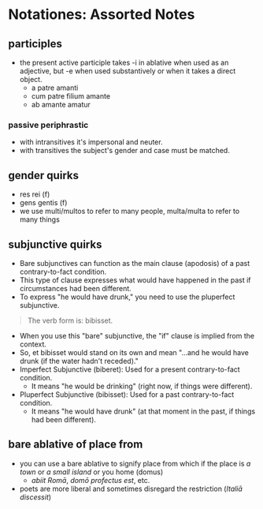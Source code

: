 # Notationes: Assorted Notes

## participles

- the present active participle takes -i in ablative when used as an 
  adjective, but -e when used substantively or when it takes a direct object. 
  - a patre amanti
  - cum patre filium amante
  - ab amante amatur

### passive periphrastic

- with intransitives it's impersonal and neuter. 
- with transitives the subject's gender and case must be matched.

## gender quirks

- res rei (f)
- gens gentis (f)
- we use multi/multos to refer to many people, multa/multa to refer to many things

## subjunctive quirks
- Bare subjunctives can function as the main clause (apodosis) of a past contrary-to-fact condition. 
- This type of clause expresses what would have happened in the past if circumstances had been different.
- To express "he would have drunk," you need to use the pluperfect subjunctive.

>    The verb form is: bibisset.

- When you use this "bare" subjunctive, the "if" clause is implied from the context. 
- So, et bibisset would stand on its own and mean "...and he would have drunk (if the water hadn't receded)."
- Imperfect Subjunctive (biberet): Used for a present contrary-to-fact condition. 
  - It means "he would be drinking" (right now, if things were different).
- Pluperfect Subjunctive (bibisset): Used for a past contrary-to-fact condition. 
  - It means "he would have drunk" (at that moment in the past, if things had been different).

## bare ablative of place from

- you can use a bare ablative to signify place from which if the place is *a town* or *a small island*
  or you home (domus)
  - *abiit Romā*, *domō profectus est*, etc.
- poets are more liberal and sometimes disregard the restriction (*Italiā discessit*)
